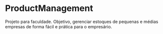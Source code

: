 # ProductManagement
Projeto para faculdade. Objetivo, gerenciar estoques de pequenas e médias empresas de forma fácil e prática para o empresário.
